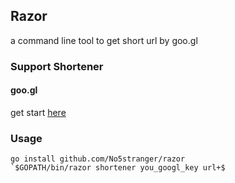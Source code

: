 ## Razor
a command line tool to get short url by goo.gl


### Support Shortener

#### goo.gl
get start [here](https://developers.google.com/url-shortener/v1/getting_started)


### Usage
```
go install github.com/No5stranger/razor
`$GOPATH/bin/razor shortener you_googl_key url+$
```
